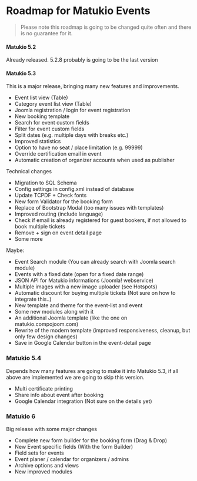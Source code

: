 # Roadmap for Matukio Events

> Please note this roadmap is going to be changed quite often and there is no guarantee for it. 

#### Matukio 5.2

Already released. 5.2.8 probably is going to be the last version 

#### Matukio 5.3

This is a major release, bringing many new features and improvements.

* Event list view (Table)
* Category event list view (Table)
* Joomla registration / login for event registration
* New booking template
* Search for event custom fields
* Filter for event custom fields
* Split dates (e.g. multiple days with breaks etc.)
* Improved statistics
* Option to have no seat / place limitation (e.g. 99999)
* Override certification email in event
* Automatic creation of organizer accounts when used as publisher

Technical changes

* Migration to SQL Schema
* Config settings in config.xml instead of database
* Update TCPDF + Check fonts
* New form Validator for the booking form
* Replace of Bootstrap Modal (too many issues with templates)
* Improved routing (include language)
* Check if email is already registered for guest bookers, if not allowed to book multiple tickets
* Remove + sign on event detail page
* Some more 

Maybe:

* Event Search module (You can already search with Joomla search module)
* Events with a fixed date (open for a fixed date range)
* JSON API for Matukio informations (Joomla! webservice)
* Multiple images with a new image uploader (see Hotspots)
* Automatic discount for buying multiple tickets (Not sure on how to integrate this..)
* New template and theme for the event-list and event 
* Some new modules along with it
* An additional Joomla template (like the one on matukio.compojoom.com)
* Rewrite of the modern template (improved responsiveness, cleanup, but only few design changes)
* Save in Google Calendar button in the event-detail page

### Matukio 5.4

Depends how many features are going to make it into Matukio 5.3, if all above are implemented we are going to skip this version.

* Multi certificate printing
* Share info about event after booking
* Google Calendar integration (Not sure on the details yet)


### Matukio 6

Big release with some major changes

* Complete new form builder for the booking form (Drag & Drop)
* New Event specific fields (With the form Builder) 
* Field sets for events
* Event planer / calendar for organizers / admins
* Archive options and views
* New improved modules